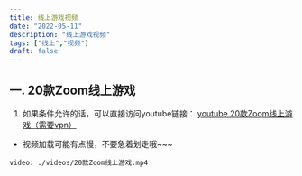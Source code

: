 ```yaml
---
title: 线上游戏视频
date: "2022-05-11"
description: "线上游戏视频"
tags: ["线上","视频"]
draft: false
---
```


## 一. 20款Zoom线上游戏

  1. 如果条件允许的话，可以直接访问youtube链接：
[youtube 20款Zoom线上游戏（需要vpn）](https://www.youtube.com/watch?v=VpscoRIHGPQ)
 - 视频加载可能有点慢，不要急着划走哦~~~

`video: ./videos/20款Zoom线上游戏.mp4`
